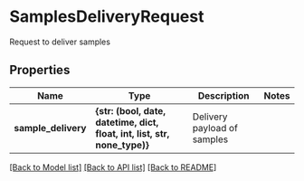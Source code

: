 # SamplesDeliveryRequest

Request to deliver samples

## Properties
Name | Type | Description | Notes
------------ | ------------- | ------------- | -------------
**sample_delivery** | **{str: (bool, date, datetime, dict, float, int, list, str, none_type)}** | Delivery payload of samples | 

[[Back to Model list]](../README.md#documentation-for-models) [[Back to API list]](../README.md#documentation-for-api-endpoints) [[Back to README]](../README.md)


